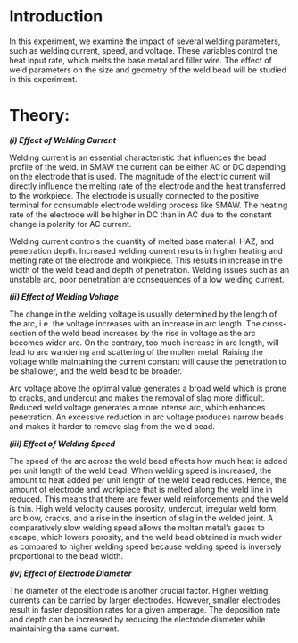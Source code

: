 #  Introduction

In this experiment, we examine the impact of several welding parameters, such as welding current, speed, and voltage. These variables control the heat input rate, which melts the base metal and filler wire. The effect of weld parameters on the size and geometry of the weld bead will be studied in this experiment.

# Theory:

***(i) Effect of Welding Current***

Welding current is an essential characteristic that influences the bead profile of the weld. In SMAW the current can be either AC or DC depending on the electrode that is used. The magnitude of the electric current will directly influence the melting rate of the electrode and the heat transferred to the workpiece. The electrode is usually connected to the positive terminal for consumable electrode welding process like SMAW. The heating rate of the electrode will be higher in DC than in AC due to the constant change is polarity for AC current. 

Welding current controls the quantity of melted base material, HAZ, and penetration depth. Increased welding current results in higher heating and melting rate of the electrode and workpiece. This results in increase in the width of the weld bead and depth of penetration. 
Welding issues such as an unstable arc, poor penetration are consequences of a low welding current.

***(ii) Effect of Welding Voltage***

The change in the welding voltage is usually determined by the length of the arc, i.e. the voltage increases with an increase in arc length. The cross-section of the weld bead increases by the rise in voltage as the arc becomes wider arc. On the contrary, too much increase in arc length, will lead to arc wandering and scattering of the molten metal. Raising the voltage while maintaining the current constant will cause the penetration to be shallower, and the weld bead to be broader.

Arc voltage above the optimal value generates a broad weld which is prone to cracks, and undercut and makes the removal of slag more difficult. Reduced weld voltage generates a more intense arc, which enhances penetration. An excessive reduction in arc voltage produces narrow beads and makes it harder to remove slag from the weld bead.

***(iii) Effect of Welding Speed***

The speed of the arc across the weld bead effects how much heat is added per unit length of the weld bead. When welding speed is increased, the amount to heat added per unit length of the weld bead reduces. Hence, the amount of electrode and workpiece that is melted along the weld line in reduced. This means that there are fewer weld reinforcements and the weld is thin. High weld velocity causes porosity, undercut, irregular weld form, arc blow, cracks, and a rise in the insertion of slag in the welded joint. A comparatively slow welding speed allows the molten metal’s gases to escape, which lowers porosity, and the weld bead obtained is much wider as compared to higher welding speed because welding speed is inversely proportional to the bead width.

***(iv) Effect of Electrode Diameter***

The diameter of the electrode is another crucial factor. Higher welding currents can be carried by larger electrodes. However, smaller electrodes result in faster deposition rates for a given amperage. The deposition rate and depth can be increased by reducing the electrode diameter while maintaining the same current.



